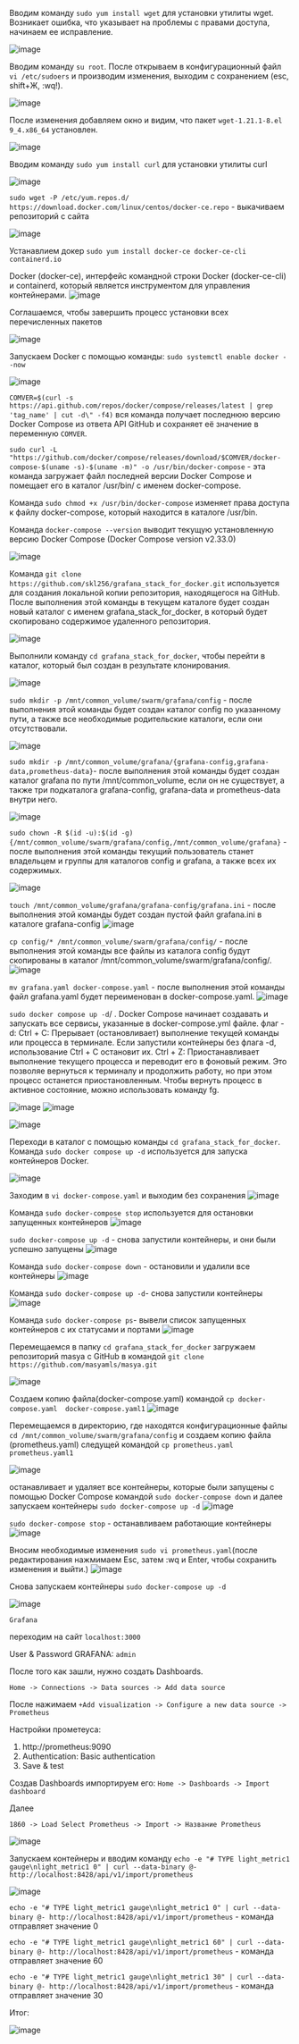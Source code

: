  Вводим команду `sudo yum install wget`
для установки утилиты wget. Возникает ошибка, что указывает на проблемы с правами доступа, начинаем ее исправление.

![image](https://github.com/user-attachments/assets/7444c749-516c-417a-9fc2-e44262c9b851)

Вводим команду `su root`.
После открываем в конфигурационный файл `vi /etc/sudoers` 
и производим изменения, выходим с сохранением (esc, shift+Ж, :wq!). 

![image](https://github.com/user-attachments/assets/3648054e-0f98-4ca1-adfa-914b80650abb)

После изменения добавляем окно и видим, что пакет `wget-1.21.1-8.el 9_4.x86_64` установлен.

![image](https://github.com/user-attachments/assets/b78083ad-8bd5-40cf-a114-d5b33cd2bf1b)

Вводим команду `sudo yum install curl`
для установки утилиты curl

![image](https://github.com/user-attachments/assets/dc9c6ec0-7be5-4f72-868e-5c76f0d45806)

`sudo wget -P /etc/yum.repos.d/ https://download.docker.com/linux/centos/docker-ce.repo` - выкачиваем репозиторий с сайта

![image](https://github.com/user-attachments/assets/94c7771f-91cd-425d-a417-3559927d7501)

Устанавлием докер `sudo yum install docker-ce docker-ce-cli containerd.io`

Docker (docker-ce), интерфейс командной строки Docker (docker-ce-cli) и containerd, который является инструментом для управления контейнерами.
![image](https://github.com/user-attachments/assets/526265b0-2b00-4c8d-a6d0-01be2b24e182)

Cоглашаемся, чтобы завершить процесс установки всех перечисленных пакетов

![image](https://github.com/user-attachments/assets/65a5c293-79ca-4178-9c0b-880226951a60)

Запускаем Docker с помощью команды:  `sudo systemctl enable docker --now`

![image](https://github.com/user-attachments/assets/177bc2db-5c30-4eac-8648-5b468329ec29)


`COMVER=$(curl -s https://api.github.com/repos/docker/compose/releases/latest | grep 'tag_name' | cut -d\" -f4)`
вся команда получает последнюю версию Docker Compose из ответа API GitHub и сохраняет её значение в переменную `COMVER`.

`sudo curl -L "https://github.com/docker/compose/releases/download/$COMVER/docker-compose-$(uname -s)-$(uname -m)" -o /usr/bin/docker-compose` - эта команда загружает файл последней версии Docker Compose и помещает его в каталог /usr/bin/ с именем docker-compose.

Команда `sudo chmod +x /usr/bin/docker-compose` изменяет права доступа к файлу docker-compose, который находится в каталоге /usr/bin.

Команда `docker-compose --version` выводит текущую установленную версию Docker Compose (Docker Compose version v2.33.0)

![image](https://github.com/user-attachments/assets/852d58c4-bfc8-42cb-82c0-db185fa893dd)

Команда `git clone https://github.com/skl256/grafana_stack_for_docker.git` используется для создания локальной копии репозитория, находящегося на GitHub. После выполнения этой команды в текущем каталоге будет создан новый каталог с именем grafana_stack_for_docker, в который будет скопировано содержимое удаленного репозитория.

![image](https://github.com/user-attachments/assets/6b55e5ca-c15c-4b1e-94e4-d3966c3a4e2c)

Выполнили команду `cd grafana_stack_for_docker`, чтобы перейти в каталог, который был создан в результате клонирования.

![image](https://github.com/user-attachments/assets/22742d0b-c063-4a21-a846-faf6e82258c2)

`sudo mkdir -p /mnt/common_volume/swarm/grafana/config` - после выполнения этой команды будет создан каталог config по указанному пути, а также все необходимые родительские каталоги, если они отсутствовали.

![image](https://github.com/user-attachments/assets/2df3c7b3-512a-4b47-836f-92ef55f37da4)

`sudo mkdir -p /mnt/common_volume/grafana/{grafana-config,grafana-data,prometheus-data}`- после выполнения этой команды будет создан каталог grafana по пути /mnt/common_volume, если он не существует, а также три подкаталога grafana-config, grafana-data и prometheus-data внутри него.

![image](https://github.com/user-attachments/assets/36052422-e89b-4419-9cc5-c5ab7bfb8223)

`sudo chown -R $(id -u):$(id -g) {/mnt/common_volume/swarm/grafana/config,/mnt/common_volume/grafana}` - после выполнения этой команды текущий пользователь станет владельцем и группы для каталогов config и grafana, а также всех их содержимых. 

![image](https://github.com/user-attachments/assets/4e95ac2e-c5f0-4ca8-b66a-4504d12b351e)

`touch /mnt/common_volume/grafana/grafana-config/grafana.ini` - после выполнения этой команды будет создан пустой файл grafana.ini в каталоге grafana-config
![image](https://github.com/user-attachments/assets/1428c7eb-40a7-4d1b-bff5-a7ede55e7aa9)

`cp config/* /mnt/common_volume/swarm/grafana/config/` - после выполнения этой команды все файлы из каталога config будут скопированы в каталог /mnt/common_volume/swarm/grafana/config/.
![image](https://github.com/user-attachments/assets/dae22369-8ef7-4280-b46e-40a27aa573fb)

`mv grafana.yaml docker-compose.yaml` - после выполнения этой команды файл grafana.yaml будет переименован в docker-compose.yaml.
![image](https://github.com/user-attachments/assets/fe9fbefc-fd2b-4994-8bf2-1002b47ea941)

`sudo docker compose up -d`/ . Docker Compose начинает создавать и запускать все сервисы, указанные в docker-compose.yml файле.
флаг -d:
Ctrl + C: Прерывает (остановливает) выполнение текущей команды или процесса в терминале. Если запустили контейнеры без флага -d, использование Ctrl + C остановит их.
Ctrl + Z: Приостанавливает выполнение текущего процесса и переводит его в фоновый режим. Это позволяе вернуться к терминалу и продолжить работу, но при этом процесс останется приостановленным. Чтобы вернуть процесс в активное состояние, можно использовать команду fg.

![image](https://github.com/user-attachments/assets/84f33dd6-2263-4a20-8a64-ece71f31c772)
![image](https://github.com/user-attachments/assets/2fd54fca-1a92-4520-846b-d418b62a733a)


![image](https://github.com/user-attachments/assets/0ef344a5-cd6d-4c0f-910e-3c41bd369d79)

Переходи в каталог с помощью команды `cd grafana_stack_for_docker`. 
Команда `sudo docker compose up -d` используется для запуска контейнеров Docker.

![image](https://github.com/user-attachments/assets/8021d304-56de-4fce-963b-e18f9a1d5e33)

Заходим в `vi docker-compose.yaml` и выходим без сохранения
![image](https://github.com/user-attachments/assets/d74fed06-7e3f-4ad8-aee4-5ba8e7668bc3)

Команда `sudo docker-compose stop` используется для остановки запущенных контейнеров
![image](https://github.com/user-attachments/assets/bb4529f3-f929-49c5-a2a1-cedb08cc3f43)

 `sudo docker-compose up -d` - снова запустили контейнеры, и они были успешно запущены
![image](https://github.com/user-attachments/assets/0ae961fc-a9e2-4a1c-918b-3a5b6cd00d62)

Команда `sudo docker-compose down` - остановили и удалили все контейнеры
![image](https://github.com/user-attachments/assets/97513e42-2f7a-4d24-b181-f197d91573c4)

Команда `sudo docker-compose up -d`- снова запустили контейнеры
![image](https://github.com/user-attachments/assets/a6acaef0-dbcf-43a8-81bb-4fcc024ca476)

Команда `sudo docker-compose ps`- вывели список запущенных контейнеров с их статусами и портами
![image](https://github.com/user-attachments/assets/4455687e-5029-4512-9f12-3868b66b90e5)

Перемещаемся в папку `cd grafana_stack_for_docker` загружаем репозиторий masya с GitHub в командой `git clone https://github.com/masyamls/masya.git`

![image](https://github.com/user-attachments/assets/223cf3eb-c58f-48aa-bd8c-497e3c94f533)

Создаем копию файла(docker-compose.yaml) командой `cp docker-compose.yaml  docker-compose.yaml1`
![image](https://github.com/user-attachments/assets/3263039d-b5fb-494d-a85f-e68be62fb437)

Перемещаемся в директорию, где находятся конфигурационные файлы `cd /mnt/common_volume/swarm/grafana/config` и создаем копию файла (prometheus.yaml) следущей командой `cp prometheus.yaml  prometheus.yaml1`

![image](https://github.com/user-attachments/assets/cdc38987-4c41-4b3b-8ccd-ae9a2b7e94f9)

останавливает и удаляет все контейнеры, которые были запущены с помощью Docker Compose командой `sudo docker-compose down` и  далее запускаем контейнеры `sudo docker-compose up -d`
![image](https://github.com/user-attachments/assets/f67004f2-eaf5-488b-a9bf-64377e5e493c)

`sudo docker-compose stop` - останавливаем работающие контейнеры
![image](https://github.com/user-attachments/assets/63acc442-1c09-48ee-86eb-82ac74254307)

Вносим необходимые изменения `sudo vi prometheus.yaml`(после редактирования нажмимаем Esc, затем :wq и Enter, чтобы сохранить изменения и выйти.)
![image](https://github.com/user-attachments/assets/d3112ee1-50a8-4c5c-b958-7621d5b57da9)

Снова запускаем контейнеры `sudo docker-compose up -d`

![image](https://github.com/user-attachments/assets/5a6ef78e-b2df-493e-bcd5-2685f295fcdf)

```Grafana```

переходим на сайт ``localhost:3000``

User & Password GRAFANA: ``admin``

После того как зашли, нужно создать Dashboards. 

``Home -> Connections -> Data sources -> Add data source``

После нажимаем ``+Add visualization -> Configure a new data source -> Prometheus``

Настройки прометеуса: 
1. http://prometheus:9090 
2. Authentication: Basic authentication
3. Save & test

Cоздав Dashboards импортируем его: ``Home -> Dashboards -> Import dashboard``

Далее

``1860 -> Load Select Prometheus -> Import -> Название Prometheus``

![image](https://github.com/user-attachments/assets/18c48c5e-91d0-4ee5-a5f8-45f04361ab14)

Запускаем контейнеры и вводим команду
`echo -e "# TYPE light_metric1 gauge\nlight_metric1 0" | curl --data-binary @- http://localhost:8428/api/v1/import/prometheus`

![image](https://github.com/user-attachments/assets/4d1c7ef1-c5f8-4866-ac3c-7be7bd189b6b)

`echo -e "# TYPE light_metric1 gauge\nlight_metric1 0" | curl --data-binary @- http://localhost:8428/api/v1/import/prometheus` -  команда отправляет значение 0

`echo -e "# TYPE light_metric1 gauge\nlight_metric1 60" | curl --data-binary @- http://localhost:8428/api/v1/import/prometheus` -  команда отправляет значение 60

`echo -e "# TYPE light_metric1 gauge\nlight_metric1 30" | curl --data-binary @- http://localhost:8428/api/v1/import/prometheus` - команда отправляет значение 30


Итог:

![image](https://github.com/user-attachments/assets/45057c88-b103-4d17-a3cb-226217fb6c6c)

